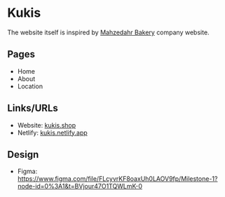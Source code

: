# Kukis

The website itself is inspired by [Mahzedahr Bakery](https://mahzedahrbakery.com/) company website.

## Pages

- Home
- About
- Location

## Links/URLs

- Website: [kukis.shop](http://kukis.shop/)
- Netlify: [kukis.netlify.app](https://kukis.netlify.app/)

## Design

- Figma: <https://www.figma.com/file/FLcyvrKF8oaxUh0LAOV9fp/Milestone-1?node-id=0%3A1&t=BVjour47O1TQWLmK-0>
